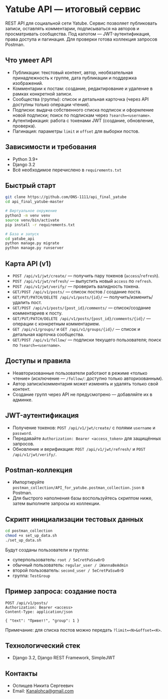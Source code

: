 # Yatube API — итоговый сервис

REST API для социальной сети Yatube. Сервис позволяет публиковать записи, оставлять комментарии, подписываться на авторов и просматривать сообщества. Под капотом — JWT-аутентификация, права доступа и пагинация. Для проверки готова коллекция запросов Postman.

## Что умеет API
- Публикации: текстовый контент, автор, необязательная принадлежность к группе, дата публикации и поддержка изображений.
- Комментарии к постам: создание, редактирование и удаление в рамках конкретной записи.
- Сообщества (группы): список и детальная карточка (через API доступны только операции чтения).
- Подписки: выдача собственного списка подписок и оформление новой подписки; поиск по подпискам через `?search=<username>`.
- Аутентификация: работа с токенами JWT (создание, обновление, проверка).
- Пагинация: параметры `limit` и `offset` для выборки постов.

## Зависимости и требования
- Python 3.9+
- Django 3.2
- Всё необходимое перечислено в `requirements.txt`

## Быстрый старт
```bash
git clone https://github.com/ONS-1111/api_final_yatube
cd api_final_yatube-master

# Виртуальное окружение
python3 -m venv venv
source venv/bin/activate
pip install -r requirements.txt

# База и запуск
cd yatube_api
python manage.py migrate
python manage.py runserver
```

## Карта API (v1)
- `POST /api/v1/jwt/create/` — получить пару токенов (`access`/`refresh`).
- `POST /api/v1/jwt/refresh/` — выпустить новый `access` по `refresh`.
- `POST /api/v1/jwt/verify/` — проверить валидность токена.
- `GET/POST /api/v1/posts/` — список постов / создание поста.
- `GET/PUT/PATCH/DELETE /api/v1/posts/{id}/` — получить/изменить/удалить пост.
- `GET/POST /api/v1/posts/{post_id}/comments/` — список/создание комментариев к посту.
- `GET/PUT/PATCH/DELETE /api/v1/posts/{post_id}/comments/{id}/` — операции с конкретным комментарием.
- `GET /api/v1/groups/` и `GET /api/v1/groups/{id}/` — список и детальная карточка сообщества.
- `GET/POST /api/v1/follow/` — подписки текущего пользователя; поиск по `?search=<username>`.

## Доступы и правила
- Неавторизованные пользователи работают в режиме «только чтение» (исключение — `/follow/`: доступно только авторизованным).
- Автор записи/комментария может изменять и удалять только свой контент.
- Создание групп через API не предусмотрено — добавляйте их в админке.

## JWT-аутентификация
- Получение токенов: `POST /api/v1/jwt/create/` с полями `username` и `password`.
- Передавайте `Authorization: Bearer <access_token>` для защищённых запросов.
- Обновление и верификация: `POST /api/v1/jwt/refresh/` и `POST /api/v1/jwt/verify/`.

## Postman-коллекция
- Импортируйте `postman_collection/API_for_yatube.postman_collection.json` в Postman.
- Для быстрого наполнения базы воспользуйтесь скриптом ниже, затем выполните запросы из коллекции.

## Скрипт инициализации тестовых данных
```bash
cd postman_collection
chmod +x set_up_data.sh
./set_up_data.sh
```
Будут созданы пользователи и группа:
- суперпользователь: `root / 5eCretPaSsw0rD`
- обычный пользователь: `regular_user / iWannaBeAdmin`
- второй пользователь: `second_user / 5eCretPaSsw0rD`
- группа: `TestGroup`

## Пример запроса: создание поста
```http
POST /api/v1/posts/
Authorization: Bearer <access>
Content-Type: application/json

{ "text": "Привет!", "group": 1 }
```

Примечание: для списка постов можно передать `?limit=<N>&offset=<K>`.

## Технологический стек
- Django 3.2, Django REST Framework, SimpleJWT

## Контакты
- Оспищев Никита Сергеевич
- Email: Kanalohca@gmail.com
